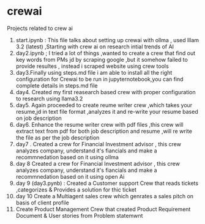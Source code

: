# crewai
Projects related to crew ai

1. start.ipynb : This file talks about setting up crewai with ollma , used lllam 3.2 (latest) ,Starting with crew ai on research  intial trends of AI
2. day2.ipynb ; I tried a lot of things ,wanted to create a crew that find out key words from PMs jd by scraping google ,but it somehow failed to provide resultes , instead i scraped website using crew tools
3. day3.Finally using steps.md file i am able to install all the right configuration for Crewai to be run in jupyternotebook,you can find complete details in steps.md file
4. day4. Created my first reasearch based crew with proper configuration to research using llama3.2
5. day5. Again proceeded to create reume writer crew ,which takes your resume,jd in text file format ,analyzes it and re-write your resume based on job description
6. day6. Enhance the resume writer crew with pdf files ,this crew will extract text from pdf for both job description and resume ,will re write the file as per the job description
7. day7 . Created a crew for Financial Investment advisor , this crew analyzes company, understand it's fiancials and make a recommnedation based on it using ollma
8. day 8  Created a crew for Financial Investment advisor , this crew analyzes company, understand it's fiancials and make a recommnedation based on it using open Ai
9. day 9 (day3.pynb) : Created a Customer support Crew that reads tickets ,categorizes & Provides a solution for thic ticket
10. day 10 Create a Multiagent sales crew which genrates a sales pitch on basis of client profile
11. Create Product Management Crew that created Product Requirement Document & User stories from Problem statemwnt 
